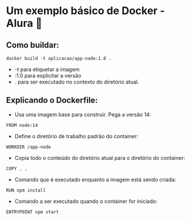 # Um exemplo básico de Docker - Alura 🐋 

## Como buildar:

```
docker build -t aplicacao/app-node:1.0 .
```
* -t para etiquetar a imagem
* :1.0 para explicitar a versão
* . para ser executado no contexto do diretório atual.

## Explicando o Dockerfile:

* Usa uma imagem base para construir. Pega a versão 14:
````
FROM node:14 
````
* Define o diretório de trabalho padrão do container:
````
WORKDIR /app-node
````

* Copia todo o conteúdo do diretório atual para o diretório do container:
```
COPY . .
```

* Comando que é executado enquanto a imagem está sendo criada:
```
RUN npm install
```

* Comando a ser executado quando o container for iniciado:
```
ENTRYPOINT npm start
```